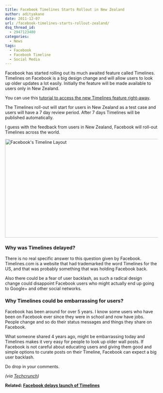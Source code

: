 ```yaml
---
title: Facebook Timelines Starts Rollout in New Zealand
author: adityakane
date: 2011-12-07
url: /facebook-timelines-starts-rollout-zealand/
dsq_thread_id:
  - 2947123480
categories:
  - News
tags:
  - Facebook
  - Facebook Timeline
  - Social Media
---
```

Facebook has started rolling out its much awaited feature called Timelines. Timelines on Facebook is a big design change and will allow users to look up older updates a lot easily. Initially the feature will be made available to users only in New Zealand.

You can use this [tutorial to access the new Timelines feature right-away][1].

The Timelines roll-out will start for users in New Zealand as a test case and users will have a 7 day review period. After 7 days Timelines will be published automatically.

I guess with the feedback from users in New Zealand, Facebook will roll-out Timelines across the world.

[<img class="wp-image-51393" style="padding-left: 0px;padding-right: 0px;padding-top: 0px;border: 0px" src="http://cdn.devilsworkshop.org/files/2011/12/Facebook_timeline_rollout_thumb.png" alt="Facebook's Timeline Layout" width="570" height="325" border="0" />][2]

### Why was Timelines delayed?

There is no real specific answer to this question given by Facebook. Timelines.com is a website that had trademarked the word Timelines for the US, and that was probably something that was holding Facebook back.

Also there could be a fear of user backlash, as such a radical design change could disappoint Facebook users who might actually end up going to Google+ and other social networks.

### Why Timelines could be embarrassing for users?

Facebook has been around for over 5 years. I know some users who have been on Facebook ever since they were in school and now have jobs. People change and so do their status messages and things they share on Facebook.

What someone shared 4 years ago, might be embarrassing today and Timelines makes it very easy for people to look up older wall posts. If Facebook is not careful about educating users and giving them good and simple options to curate posts on their Timeline, Facebook can expect a big user backlash.

Do drop in your comments.

*(via <a href="http://techcrunch.com/2011/12/06/timeline-new-zealand/" onclick="_gaq.push(['_trackEvent', 'outbound-article', 'http://techcrunch.com/2011/12/06/timeline-new-zealand/', 'Techcrunch']);" >Techcrunch</a>)*

**Related: [Facebook delays launch of Timelines][3]**

 [1]: http://devilsworkshop.org/enable-facebook-timeline-hack/ "How to Enable Facebook Timeline on your Account"
 [2]: http://cdn.devilsworkshop.org/files/2011/12/Facebook_timeline_rollout.png
 [3]: http://devilsworkshop.org/facebook-delays-launch-timeline-profiles/ "Facebook delays launch of Timeline profiles"

